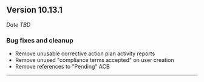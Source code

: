 
## Version 10.13.1
_Date TBD_

### Bug fixes and cleanup
* Remove unusable corrective action plan activity reports
* Remove unused "compliance terms accepted" on user creation
* Remove references to "Pending" ACB

---
